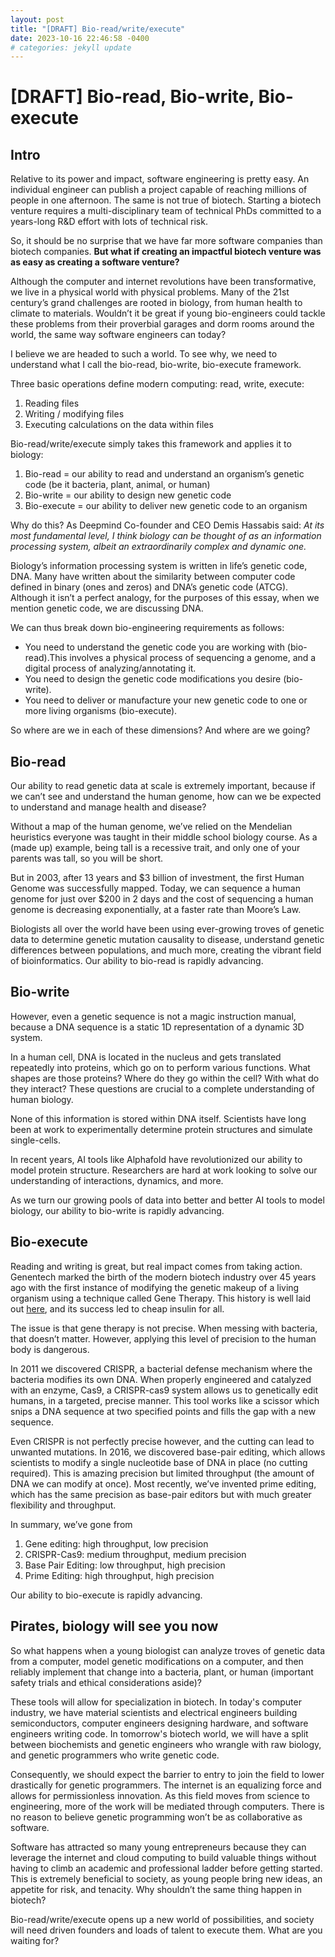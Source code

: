 ```yaml
---
layout: post
title: "[DRAFT] Bio-read/write/execute"
date: 2023-10-16 22:46:58 -0400
# categories: jekyll update
---
```


# [DRAFT] Bio-read, Bio-write, Bio-execute

## Intro

Relative to its power and impact, software engineering is pretty easy. An individual engineer can publish a project capable of reaching millions of people in one afternoon. The same is not true of biotech. Starting a biotech venture requires a multi-disciplinary team of technical PhDs committed to a years-long R&D effort with lots of technical risk.

So, it should be no surprise that we have far more software companies than biotech companies. **But what if creating an impactful biotech venture was as easy as creating a software venture?**

Although the computer and internet revolutions have been transformative, we live in a physical world with physical problems. Many of the 21st century’s grand challenges are rooted in biology, from human health to climate to materials. Wouldn’t it be great if young bio-engineers could tackle these problems from their proverbial garages and dorm rooms around the world, the same way software engineers can today?

I believe we are headed to such a world. To see why, we need to understand what I call the bio-read, bio-write, bio-execute framework.

Three basic operations define modern computing: read, write, execute:

1. Reading files
2. Writing / modifying files
3. Executing calculations on the data within files

Bio-read/write/execute simply takes this framework and applies it to biology:

1. Bio-read = our ability to read and understand an organism’s genetic code (be it bacteria,
   plant, animal, or human)
2. Bio-write = our ability to design new genetic code
3. Bio-execute = our ability to deliver new genetic code to an organism

Why do this? As Deepmind Co-founder and CEO Demis Hassabis said: _At its most fundamental level, I think biology can be thought of as an information processing system, albeit an extraordinarily complex and dynamic one._

Biology’s information processing system is written in life’s genetic code, DNA. Many have written about the similarity between computer code defined in binary (ones and zeros) and DNA’s genetic code (ATCG). Although it isn’t a perfect analogy, for the purposes of this essay, when we mention genetic code, we are discussing DNA.

We can thus break down bio-engineering requirements as follows:

- You need to understand the genetic code you are working with (bio-read).This involves a physical process of sequencing a genome, and a digital process of analyzing/annotating it.
- You need to design the genetic code modifications you desire (bio-write).
- You need to deliver or manufacture your new genetic code to one or more living
  organisms (bio-execute).

So where are we in each of these dimensions? And where are we going?

## Bio-read

Our ability to read genetic data at scale is extremely important, because if we can’t see and understand the human genome, how can we be expected to understand and manage health and disease?

Without a map of the human genome, we’ve relied on the Mendelian heuristics everyone was taught in their middle school biology course. As a (made up) example, being tall is a recessive trait, and only one of your parents was tall, so you will be short.

But in 2003, after 13 years and $3 billion of investment, the first Human Genome was successfully mapped. Today, we can sequence a human genome for just over $200 in 2 days and the cost of sequencing a human genome is decreasing exponentially, at a faster rate than Moore’s Law.

Biologists all over the world have been using ever-growing troves of genetic data to determine genetic mutation causality to disease, understand genetic differences between populations, and much more, creating the vibrant field of bioinformatics. Our ability to bio-read is rapidly
advancing.

## Bio-write

However, even a genetic sequence is not a magic instruction manual, because a DNA
sequence is a static 1D representation of a dynamic 3D system.

In a human cell, DNA is located in the nucleus and gets translated repeatedly into proteins, which go on to perform various functions. What shapes are those proteins? Where do they go within the cell? With what do they interact? These questions are crucial to a complete understanding of human biology.

None of this information is stored within DNA itself. Scientists have long been at work to experimentally determine protein structures and simulate single-cells.

In recent years, AI tools like Alphafold have revolutionized our ability to model protein structure. Researchers are hard at work looking to solve our understanding of interactions, dynamics, and more.

As we turn our growing pools of data into better and better AI tools to model biology, our ability to bio-write is rapidly advancing.

## Bio-execute

Reading and writing is great, but real impact comes from taking action. Genentech marked the birth of the modern biotech industry over 45 years ago with the first instance of modifying the genetic makeup of a living organism using a technique called Gene Therapy. This history is well laid out [here](https://www.labiotech.eu/in-depth/history-biotechnology-genentech/), and its success led to cheap insulin for all.

The issue is that gene therapy is not precise. When messing with bacteria, that doesn’t matter. However, applying this level of precision to the human body is dangerous.

In 2011 we discovered CRISPR, a bacterial defense mechanism where the bacteria modifies its own DNA. When properly engineered and catalyzed with an enzyme, Cas9, a CRISPR-cas9 system allows us to genetically edit humans, in a targeted, precise manner. This tool works like a scissor which snips a DNA sequence at two specified points and fills the gap with a new sequence.

Even CRISPR is not perfectly precise however, and the cutting can lead to unwanted mutations. In 2016, we discovered base-pair editing, which allows scientists to modify a single nucleotide base of DNA in place (no cutting required). This is amazing precision but limited throughput (the
amount of DNA we can modify at once). Most recently, we’ve invented prime editing, which has the same precision as base-pair editors but with much greater flexibility and throughput.

In summary, we’ve gone from

1. Gene editing: high throughput, low precision
2. CRISPR-Cas9: medium throughput, medium precision
3. Base Pair Editing: low throughput, high precision
4. Prime Editing: high throughput, high precision

Our ability to bio-execute is rapidly advancing.

## Pirates, biology will see you now

So what happens when a young biologist can analyze troves of genetic data from a computer, model genetic modifications on a computer, and then reliably implement that change into a bacteria, plant, or human (important safety trials and ethical considerations aside)?

These tools will allow for specialization in biotech. In today's computer industry, we have material scientists and electrical engineers building semiconductors, computer engineers designing hardware, and software engineers writing code. In tomorrow's biotech world, we will have a split between biochemists and genetic engineers who wrangle with raw biology, and genetic programmers who write genetic code.

Consequently, we should expect the barrier to entry to join the field to lower drastically for genetic programmers. The internet is an equalizing force and allows for permissionless innovation. As this field moves from science to engineering, more of the work will be mediated through computers. There is no reason to believe genetic programming won’t be as collaborative as software.

Software has attracted so many young entrepreneurs because they can leverage the internet and cloud computing to build valuable things without having to climb an academic and professional ladder before getting started. This is extremely beneficial to society, as young people bring new ideas, an appetite for risk, and tenacity. Why shouldn’t the same thing happen in biotech?

Bio-read/write/execute opens up a new world of possibilities, and society will need driven founders and loads of talent to execute them. What are you waiting for?
